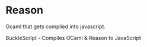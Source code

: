 # Reason

Ocaml that gets complied into javascript.

BuckleScript - Compiles OCaml & Reason to JavaScript
